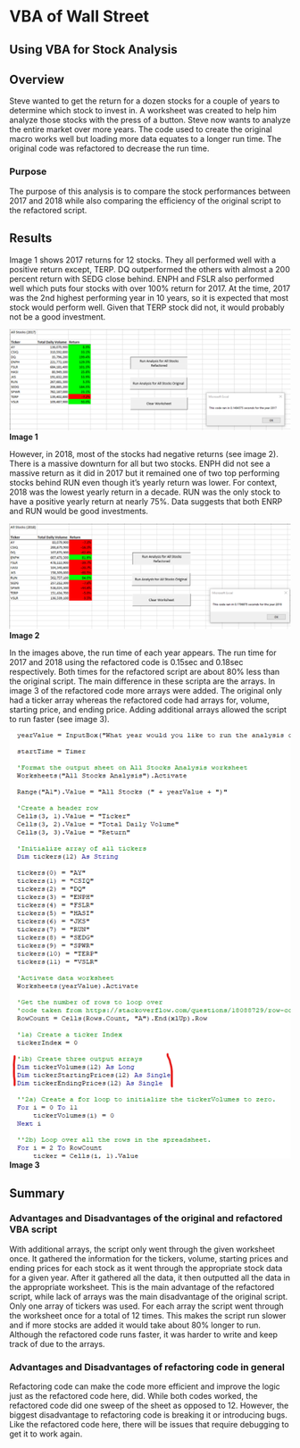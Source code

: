 # **VBA of Wall Street**
## **Using VBA for Stock Analysis**
## **Overview**
Steve wanted to get the return for a dozen stocks for a couple of years to determine which stock to invest in. A worksheet was created to help him analyze those stocks with the press of a button. Steve now wants to analyze the entire market over more years. The code used to create the original macro works well but loading more data equates to a longer run time. The original code was refactored to decrease the run time. 
### **Purpose**
The purpose of this analysis is to compare the stock performances between 2017 and 2018 while also comparing the efficiency of the original script to the refactored script.
## **Results**
Image 1 shows 2017 returns for 12 stocks. They all performed well with a positive return except, TERP. DQ outperformed the others with almost a 200 percent return with SEDG close behind. ENPH and FSLR also performed well which puts four stocks with over 100% return for 2017. At the time, 2017 was the 2nd highest performing year in 10 years, so it is expected that most stock would perform well. Given that TERP stock did not, it would probably not be a good investment.

![VBA_Challenge_2017](Resources/VBA_Challenge_2017.png) **Image 1**

However, in 2018, most of the stocks had negative returns (see image 2). There is a massive downturn for all but two stocks. ENPH did not see a massive return as it did in 2017 but it remained one of two top performing stocks behind RUN even though it’s yearly return was lower. For context, 2018 was the lowest yearly return in a decade. RUN was the only stock to have a positive yearly return at nearly 75%. Data suggests that both ENRP and RUN would be good investments. 

![VBA_Challenge_2018](Resources/VBA_Challenge_2018.png) **Image 2**

In the images above, the run time of each year appears. The run time for 2017 and 2018 using the refactored code is 0.15sec and 0.18sec respectively. Both times for the refactored script are about 80% less than the original script. The main difference in these scripta are the arrays. In image 3 of the refactored code more arrays were added. The original only had a ticker array whereas the refactored code had arrays for, volume, starting price, and ending price. Adding additional arrays allowed the script to run faster (see image 3).

![refactored](Resources/refactored.png)
**Image 3**

## **Summary**
### **Advantages and Disadvantages of the original and refactored VBA script**
With additional arrays, the script only went through the given worksheet once. It gathered the information for the tickers, volume, starting prices and ending prices for each stock as it went through the appropriate stock data for a given year. After it gathered all the data, it then outputted all the data in the appropriate worksheet. This is the main advantage of the refactored script, while lack of arrays was the main disadvantage of the original script. Only one array of tickers was used. For each array the script went through the worksheet once for a total of 12 times. This makes the script run slower and if more stocks are added it would take about 80% longer to run. Although the refactored code runs faster, it was harder to write and keep track of due to the arrays. 

### **Advantages and Disadvantages of refactoring code in general**
Refactoring code can make the code more efficient and improve the logic just as the refactored code here, did. While both codes worked, the refactored code did one sweep of the sheet as opposed to 12. However, the biggest disadvantage to refactoring code is breaking it or introducing bugs. Like the refactored code here, there will be issues that require debugging to get it to work again.  
 
